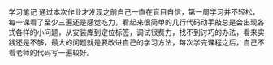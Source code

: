 ﻿学习笔记
通过本次作业才发现之前自己一直在盲目自信，第一周学习并不轻松，每一课看了至少三遍还是感觉吃力，看起来很简单的几行代码动手敲总是会出现各式各样的小问题，从安装库到定位标签，调试很费力，找不到讨巧的办法，看来实践还是不够，最大的问题就是要改进自己的学习方法，每次学完课程之后，自己不看老师的代码写一遍较好。